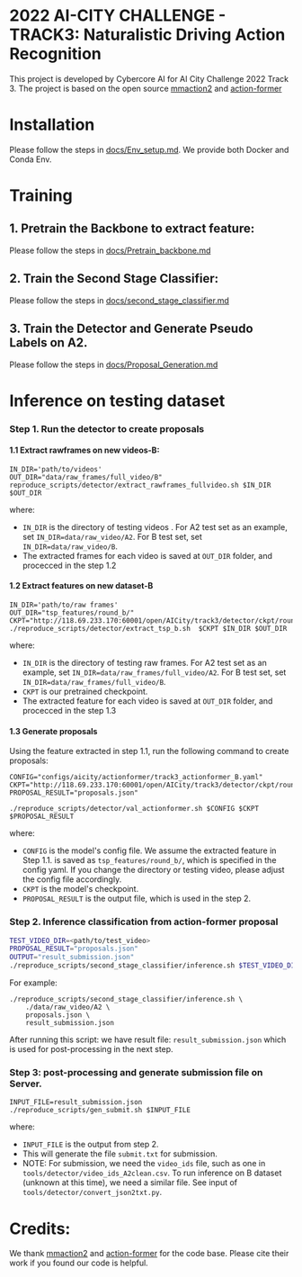 # 2022 AI-CITY CHALLENGE - TRACK3: Naturalistic Driving Action Recognition
This project is developed by Cybercore AI for AI City Challenge 2022 Track 3.
The project is based on the open source [mmaction2](https://github.com/open-mmlab/mmaction2) and [action-former](https://github.com/happyharrycn/actionformer_release)

# Installation

Please follow the steps in [docs/Env_setup.md](docs/Env_setup.md). We provide both Docker and Conda Env.
# Training 

## 1. Pretrain the Backbone to extract feature:
Please follow the steps in [docs/Pretrain_backbone.md](docs/Pretrain_backbone.md)
## 2. Train the Second Stage Classifier:
Please follow the steps in [docs/second_stage_classifier.md](docs/second_stage_classifier.md)

## 3. Train the Detector and Generate Pseudo Labels on A2. 
Please follow the steps in [docs/Proposal_Generation.md](docs/Proposal_Generation.md)

# Inference on testing dataset 

### Step 1. Run the detector to create proposals 
#### 1.1 Extract rawframes on new videos-B:
```
IN_DIR='path/to/videos'
OUT_DIR="data/raw_frames/full_video/B"
reproduce_scripts/detector/extract_rawframes_fullvideo.sh $IN_DIR $OUT_DIR
```
where:
+ `IN_DIR` is the directory of testing videos . For A2 test set as an example, set `IN_DIR=data/raw_video/A2`. For B test set, set `IN_DIR=data/raw_video/B`.
+ The extracted frames for each video is saved at `OUT_DIR` folder, and procecced in the step 1.2 


#### 1.2 Extract features on new dataset-B
```
IN_DIR='path/to/raw frames'
OUT_DIR="tsp_features/round_b/"
CKPT="http://118.69.233.170:60001/open/AICity/track3/detector/ckpt/round2_tsp_67.5.pth"
./reproduce_scripts/detector/extract_tsp_b.sh  $CKPT $IN_DIR $OUT_DIR
```
where:
+ `IN_DIR` is the directory of testing raw frames. For A2 test set as an example, set `IN_DIR=data/raw_frames/full_video/A2`. For B test set, set `IN_DIR=data/raw_frames/full_video/B`.
+ `CKPT` is our pretrained checkpoint.
+ The extracted feature for each video is saved at `OUT_DIR` folder, and procecced in the step 1.3


#### 1.3 Generate proposals


Using the feature extracted in step 1.1, run the following command to create proposals:
```
CONFIG="configs/aicity/actionformer/track3_actionformer_B.yaml"
CKPT="http://118.69.233.170:60001/open/AICity/track3/detector/ckpt/round2_map_31.55.pth.tar"
PROPOSAL_RESULT="proposals.json"

./reproduce_scripts/detector/val_actionformer.sh $CONFIG $CKPT $PROPOSAL_RESULT 
```
where:
+ `CONFIG` is the model's config file. We assume the extracted feature in Step 1.1. is saved as `tsp_features/round_b/`, which is specified in the config yaml. If you change the directory or testing video, please adjust the config file accordingly.
+ `CKPT` is the model's checkpoint.
+ `PROPOSAL_RESULT` is the output file, which is used in the step 2.
### Step 2. Inference classification from action-former proposal
```bash
TEST_VIDEO_DIR=<path/to/test_video>
PROPOSAL_RESULT="proposals.json"
OUTPUT="result_submission.json"
./reproduce_scripts/second_stage_classifier/inference.sh $TEST_VIDEO_DIR $PROPOSAL_RESULT $OUTPUT
```
For example:
```
./reproduce_scripts/second_stage_classifier/inference.sh \
    ./data/raw_video/A2 \ 
    proposals.json \
    result_submission.json
```
After running this script: we have result file: `result_submission.json` which is used for post-processing in the next step.

### Step 3: post-processing and generate submission file on Server. 
```
INPUT_FILE=result_submission.json
./reproduce_scripts/gen_submit.sh $INPUT_FILE
```
where:
+ `INPUT_FILE` is the output from step 2.
+ This will generate the file `submit.txt` for submission. 
+ NOTE: For submission, we need the `video_ids` file, such as one in `tools/detector/video_ids_A2clean.csv`. To run inference on B dataset (unknown at this time), we need a similar file. See input of `tools/detector/convert_json2txt.py`.

# Credits:
We thank [mmaction2](https://github.com/open-mmlab/mmaction2) and [action-former](https://github.com/happyharrycn/actionformer_release) for the code base. Please cite their work if you found our code is helpful.
